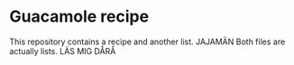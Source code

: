 # Guacamole recipe

This repository contains a recipe and another list.
JAJAMÄN
Both files are actually lists. 
LÄS MIG DÅRÅ

